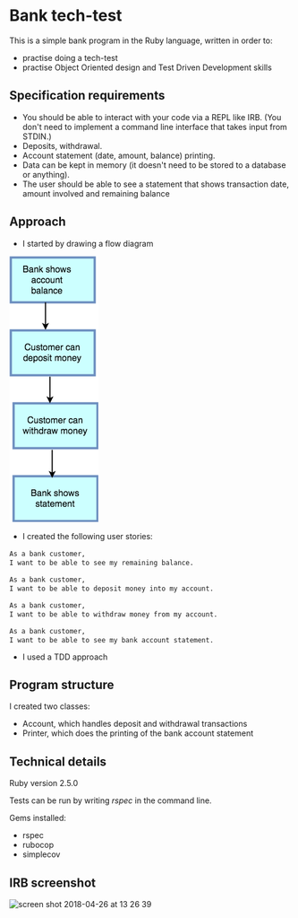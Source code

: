 # Bank tech-test
This is a simple bank program in the Ruby language, written in order to:
- practise doing a tech-test
- practise Object Oriented design and Test Driven Development skills

## Specification requirements
- You should be able to interact with your code via a REPL like IRB. (You don't need to implement a command line interface that takes input from STDIN.)
- Deposits, withdrawal.
- Account statement (date, amount, balance) printing.
- Data can be kept in memory (it doesn't need to be stored to a database or anything).
- The user should be able to see a statement that shows transaction date, amount involved and remaining balance


## Approach
- I started by drawing a flow diagram

![alt text](https://raw.githubusercontent.com/paosch/Bank/45421b13d5e1b6c1b5aeccad4b92ef8b180fbd19/Untitled%20Diagram.png)

- I created the following user stories:
```
As a bank customer,
I want to be able to see my remaining balance.

```
```
As a bank customer,
I want to be able to deposit money into my account.

```
```
As a bank customer,
I want to be able to withdraw money from my account.

```
```
As a bank customer,
I want to be able to see my bank account statement.

```
- I used a TDD approach


## Program structure
I created two classes:
- Account, which handles deposit and withdrawal transactions
- Printer, which does the printing of the bank account statement

## Technical details
Ruby version 2.5.0

Tests can be run by writing *rspec* in the command line.

Gems installed:
- rspec
- rubocop
- simplecov


## IRB screenshot

<img width="922" alt="screen shot 2018-04-26 at 13 26 39" src="https://user-images.githubusercontent.com/33669463/39305654-c0f48104-4955-11e8-8f62-8b10e0acffa3.png">




